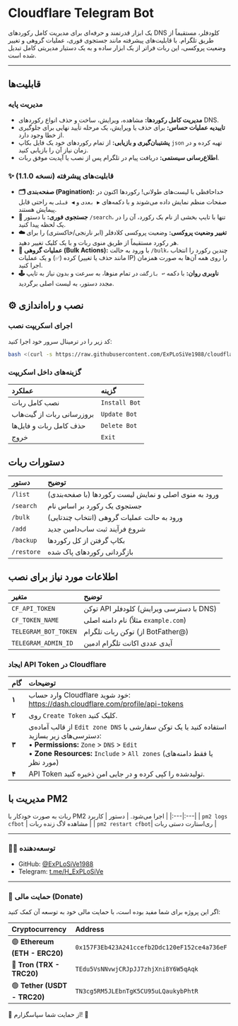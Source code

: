 # Cloudflare Telegram Bot

یک ابزار قدرتمند و حرفه‌ای برای مدیریت کامل رکوردهای DNS کلودفلر، مستقیماً از طریق تلگرام. با قابلیت‌های پیشرفته مانند جستجوی فوری، عملیات گروهی و تغییر وضعیت پروکسی، این ربات فراتر از یک ابزار ساده و به یک دستیار مدیریتی کامل تبدیل شده است.

---

<!--  پیشنهاد: یک ویدیوی کوتاه یا GIF از محیط ربات در اینجا قرار دهید تا کاربران قابلیت‌ها را به صورت بصری ببینند -->
<!-- <p align="center">
  <img src="link/to/your/demo.gif" alt="Bot Demo">
</p> -->

## قابلیت‌ها

### مدیریت پایه
*   **مدیریت کامل رکوردها:** مشاهده، ویرایش، ساخت و حذف انواع رکوردهای DNS.
*   **تاییدیه عملیات حساس:** برای حذف یا ویرایش، یک مرحله تأیید نهایی برای جلوگیری از خطا وجود دارد.
*   **پشتیبان‌گیری و بازیابی:** از تمام رکوردهای خود یک فایل بکاپ `json` تهیه کرده و در زمان نیاز آن را بازیابی کنید.
*   **اطلاع‌رسانی سیستمی:** دریافت پیام در تلگرام پس از نصب یا آپدیت موفق ربات.

### ✨ قابلیت‌های پیشرفته (نسخه 1.1.0)
*   **🗂 صفحه‌بندی (Pagination):** خداحافظی با لیست‌های طولانی! رکوردها اکنون در صفحات منظم نمایش داده می‌شوند و با دکمه‌های `▶️ بعدی` و `◀️ قبلی` به راحتی قابل پیمایش هستند.
*   **🔎 جستجوی فوری:** با دستور `/search`، تنها با تایپ بخشی از نام یک رکورد، آن را در یک لحظه پیدا کنید.
*   **☁️ تغییر وضعیت پروکسی:** وضعیت پروکسی کلادفلر (ابر نارنجی/خاکستری) را برای هر رکورد مستقیماً از طریق منوی ربات و با یک کلیک تغییر دهید.
*   **👥 عملیات گروهی (Bulk Actions):** با ورود به حالت `/bulk`، چندین رکورد را انتخاب کرده (`✅`) و یک عملیات (مانند حذف یا تغییر IP) را روی همه آن‌ها به صورت همزمان اجرا کنید.
*   **🕹 ناوبری روان:** با دکمه `↩️ بازگشت` در تمام منوها، به سرعت و بدون نیاز به تایپ مجدد دستور، به لیست اصلی برگردید.


## ⚙️ نصب و راه‌اندازی

### اجرای اسکریپت نصب
کد زیر را در ترمینال سرور خود اجرا کنید:
```bash
bash <(curl -s https://raw.githubusercontent.com/ExPLoSiVe1988/cloudflare-telegram-bot/main/install.sh)
```

### گزینه‌های داخل اسکریپت
| عملکرد | گزینه |
|:---|:---|
| نصب کامل ربات | `Install Bot` |
| بروزرسانی ربات از گیت‌هاب | `Update Bot` |
| حذف کامل ربات و فایل‌ها | `Delete Bot` |
| خروج | `Exit` |


## دستورات ربات
| دستور | توضیح |
|:---|:---|
| `/list` | ورود به منوی اصلی و نمایش لیست رکوردها (با صفحه‌بندی) |
| `/search`| جستجوی یک رکورد بر اساس نام |
| `/bulk` | ورود به حالت عملیات گروهی (انتخاب چندتایی) |
| `/add` | شروع فرآیند ثبت ساب‌دامین جدید |
| `/backup` | بکاپ گرفتن از کل رکوردها |
| `/restore`| بازگردانی رکوردهای پاک شده |


## اطلاعات مورد نیاز برای نصب
| متغیر | توضیح |
|:---|:---|
| `CF_API_TOKEN` | توکن API کلودفلر (با دسترسی ویرایش DNS) |
| `CF_TOKEN_NAME` | نام دامنه اصلی (مثلاً `example.com`) |
| `TELEGRAM_BOT_TOKEN` | توکن ربات تلگرام (از BotFather@) |
| `TELEGRAM_ADMIN_ID` | آیدی عددی اکانت تلگرام ادمین |


### ایجاد API Token در Cloudflare
| گام | توضیحات |
|:---|:---|
| **۱** | وارد حساب Cloudflare خود شوید: https://dash.cloudflare.com/profile/api-tokens |
| **۲** | روی `Create Token` کلیک کنید. |
| **۳** | از قالب آماده‌ی `Edit zone DNS` استفاده کنید یا یک توکن سفارشی با دسترسی‌های زیر بسازید: <br> • **Permissions:** `Zone` > `DNS` > `Edit` <br> • **Zone Resources:** `Include` > `All zones` (یا فقط دامنه‌های مورد نظر) |
| **۴** | API Token تولیدشده را کپی کرده و در جایی امن ذخیره کنید. |


## مدیریت با PM2
ربات به صورت خودکار با PM2 اجرا می‌شود.
| دستور | کاربرد |
|:---|:---|
| `pm2 logs cfbot` | مشاهده لاگ زنده ربات |
| `pm2 restart cfbot`| ری‌استارت دستی ربات |


-----

### 👨‍💻 توسعه‌دهنده
*   GitHub: [@ExPLoSiVe1988](https://github.com/ExPLoSiVe1988)
*   Telegram: [t.me/H_ExPLoSiVe](https://t.me/H_ExPLoSiVe)

-----

### 💖 حمایت مالی (Donate)
اگر این پروژه برای شما مفید بوده است، با حمایت مالی خود به توسعه آن کمک کنید:

| Cryptocurrency | Address |
|:---|:---|
| 🟣 **Ethereum (ETH - ERC20)** | `0x157F3Eb423A241ccefb2Ddc120eF152ce4a736eF` |
| 🔵 **Tron (TRX - TRC20)** | `TEdu5VsNNvwjCRJpJJ7zhjXni8Y6W5qAqk` |
| 🟢 **Tether (USDT - TRC20)** | `TN3cg5RM5JLEbnTgK5CU95uLQaukybPhtR` |

🙏 از حمایت شما سپاسگزارم! 🚀
